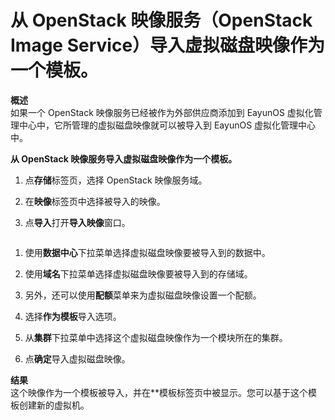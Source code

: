 # 从 OpenStack 映像服务（OpenStack Image Service）导入虚拟磁盘映像作为一个模板。
**概述**<br/>
如果一个 OpenStack 映像服务已经被作为外部供应商添加到 EayunOS 虚拟化管理中心中，它所管理的虚拟磁盘映像就可以被导入到 EayunOS 虚拟化管理中心中。

**从 OpenStack 映像服务导入虚拟磁盘映像作为一个模板。**

1. 点**存储**标签页，选择 OpenStack 映像服务域。

1. 在**映像**标签页中选择被导入的映像。

1. 点**导入**打开**导入映像**窗口。

 ![]()

1. 使用**数据中心**下拉菜单选择虚拟磁盘映像要被导入到的数据中。

1. 使用**域名**下拉菜单选择虚拟磁盘映像要被导入到的存储域。

1. 另外，还可以使用**配额**菜单来为虚拟磁盘映像设置一个配额。

1. 选择**作为模板**导入选项。

1. 从**集群**下拉菜单中选择这个虚拟磁盘映像作为一个模块所在的集群。

1. 点**确定**导入虚拟磁盘映像。

**结果**<br/>
这个映像作为一个模板被导入，并在**模板标签页中被显示。您可以基于这个模板创建新的虚拟机。

